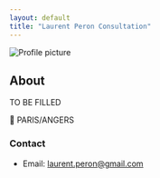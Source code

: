 ```yaml
---
layout: default
title: "Laurent Peron Consultation"
---
```


<div class="intro-container">
    <img src="assets/edited face.JPG" style="max-width: 200px; height: auto;" alt="Profile picture">

  <div class="bio-content">
    <h2>About</h2>
    <p>
      TO BE FILLED
<div class="line-with-pin">
  <span>📍 PARIS/ANGERS </span>
</div>

 </p>
    <h3>Contact</h3>
    <ul class="contact-info">
      <li>Email: <a href="mailto:laurent.peron@gmail.com">laurent.peron@gmail.com</a></li>
    </ul>
  </div>
</div>
